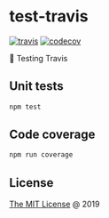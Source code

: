 # test-travis

[![travis](https://img.shields.io/travis/piecioshka/test-travis.svg?maxAge=2592000)](https://travis-ci.org/piecioshka/test-travis)
[![codecov](https://codecov.io/gh/piecioshka/test-travis/branch/master/graph/badge.svg)](https://codecov.io/gh/piecioshka/test-travis)

:ledger: Testing Travis

## Unit tests

```bash
npm test
```

## Code coverage

```bash
npm run coverage
```

## License

[The MIT License](http://piecioshka.mit-license.org) @ 2019
